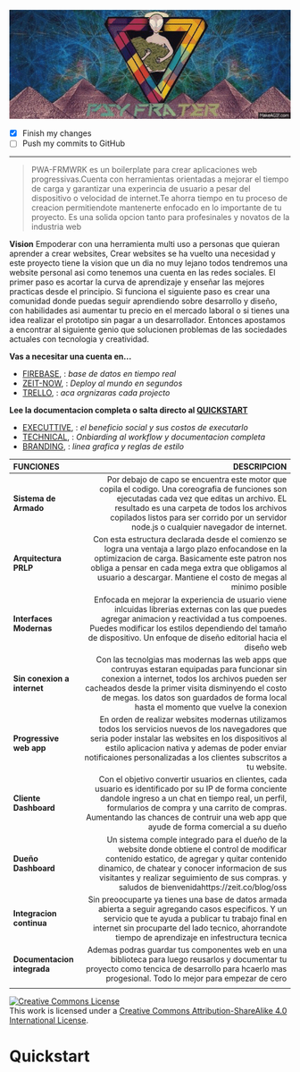 ![este es como el titulo digamos](./assets/psyframe.gif)
- [x] Finish my changes
- [ ] Push my commits to GitHub

---

>PWA-FRMWRK es un boilerplate para crear aplicaciones web progressivas.Cuenta con herramientas orientadas a mejorar el tiempo de carga y garantizar una experincia de usuario a pesar del dispositivo o velocidad de internet.Te ahorra tiempo en tu proceso de creacion permitiendote mantenerte enfocado en lo importante de tu proyecto. Es una solida opcion tanto para profesinales y novatos de la industria web

**Vision** 
Empoderar con una herramienta multi uso a personas que quieran aprender a crear websites, Crear websites se ha vuelto una necesidad y este proyecto tiene la vision que un dia no muy lejano todos tendremos una website personal asi como tenemos una cuenta en las redes sociales. El primer paso es acortar la curva de aprendizaje y enseñar las mejores practicas desde el principio. Si funciona el siguiente paso es crear una comunidad donde puedas seguir aprendiendo sobre desarrollo y diseño, con habilidades asi aumentar tu precio en el mercado laboral o si tienes una idea realizar el prototipo sin pagar a un desarrollador. Entonces apostamos a encontrar al siguiente genio que solucionen problemas de las sociedades actuales con tecnologia y creatividad.



**Vas a necesitar una cuenta en...**
* [FIREBASE](https://zeit.co), : _base de datos en tiempo real_
* [ZEIT-NOW](https://zeit.co/blog/oss), : _Deploy al mundo en segundos_
* [TRELLO](https://zeit.co/blog), : _aca orgnizaras cada projecto_


**Lee la documentacion completa o salta directo al [QUICKSTART]()**

- [EXECUTTIVE](./executive/cover.md), : _el beneficio social y sus costos de executarlo_
- [TECHNICAL](./technical/cover.md),  : _Onbiarding al workflow y documentacion completa_
- [BRANDING](./assets/cover.md),  : _linea grafica y reglas de estilo_



| FUNCIONES | DESCRIPCION |
| :-------- | ------: |
| **Sistema de Armado** | Por debajo de capo se encuentra este motor que copila el codigo. Una coreografia de funciones son ejecutadas cada vez que editas un archivo. EL resultado es una carpeta de todos los archivos copilados listos para ser corrido por un servidor node.js o cualquier navegador de internet.|
| **Arquitectura PRLP** | Con esta estructura declarada desde el comienzo se logra una ventaja a largo plazo enfocandose en la optimizacion de carga. Basicamente este patron nos obliga a pensar en cada mega extra que obligamos al usuario a descargar. Mantiene el costo de megas al minimo posible |
| **Interfaces Modernas** | Enfocada en mejorar la experiencia de usuario viene inlcuidas librerias externas con las que puedes agregar animacion y reactividad a tus compoenes. Puedes modificar los estilos dependiendo del tamaño de dispositivo. Un enfoque de diseño editorial hacia el diseño web |
| **Sin conexion a internet** | Con las tecnolgias mas modernas las web apps que contruyas estaran equipadas para funcionar sin conexion a internet, todos los archivos pueden ser cacheados desde la primer visita disminyendo el costo de megas. los datos son guardados de forma local hasta el momento que vuelve la conexion |
| **Progressive web app**| En orden de realizar websites modernas utilizamos todos los servicios nuevos de los navegadores que seria poder instalar las websites en los dispositivos al estilo aplicacion nativa y ademas de poder enviar notificaiones personalizadas a los clientes subscritos a tu website. |
| **Cliente Dashboard** | Con el objetivo convertir usuarios en clientes, cada usuario es identificado por su IP de forma conciente dandole ingreso a un chat en tiempo real, un perfil, formularios de compra y una carrito de compras. Aumentando las chances de contruir una web app que ayude de forma comercial a su dueño  |
| **Dueño Dashboard**| Un sistema comple integrado para el dueño de la website donde obtiene el control de modificar contenido estatico, de agregar y quitar contenido dinamico, de chatear y conocer  informacion de sus visitantes y realizar seguimiento de sus compras. y saludos de bienvenidahttps://zeit.co/blog/oss|
| **Integracion continua**| Sin preoocuparte ya tienes una base de datos armada abierta a seguir agregando casos especificos. Y un servicio que te ayuda a publicar tu trabajo final en internet sin procuparte del lado tecnico, ahorrandote tiempo de aprendizaje en infestructura tecnica |
|**Documentacion integrada**| Ademas podras guardar tus componentes web en una biblioteca para luego reusarlos y documentar tu proyecto como tencica de desarrollo para hcaerlo mas progesional. Todo lo mejor para empezar de cero|
||



<a rel="license" href="http://creativecommons.org/licenses/by-sa/4.0/"><img alt="Creative Commons License" style="border-width:0" src="https://i.creativecommons.org/l/by-sa/4.0/88x31.png" /></a><br />This work is licensed under a <a rel="license" href="http://creativecommons.org/licenses/by-sa/4.0/">Creative Commons Attribution-ShareAlike 4.0 International License</a>.




# Quickstart

